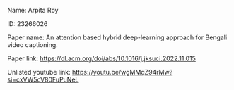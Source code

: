Name: Arpita Roy

ID: 23266026

Paper name: An attention based hybrid deep-learning approach for Bengali video captioning.

Paper link: https://dl.acm.org/doi/abs/10.1016/j.jksuci.2022.11.015

Unlisted youtube link: https://youtu.be/wgMMqZ94rMw?si=cxVW5cV80FuPuNeL
